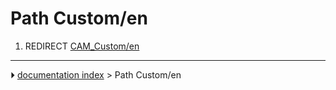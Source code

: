 # Path Custom/en
1.  REDIRECT [CAM_Custom/en](CAM_Custom/en.md)



---
⏵ [documentation index](../README.md) > Path Custom/en
